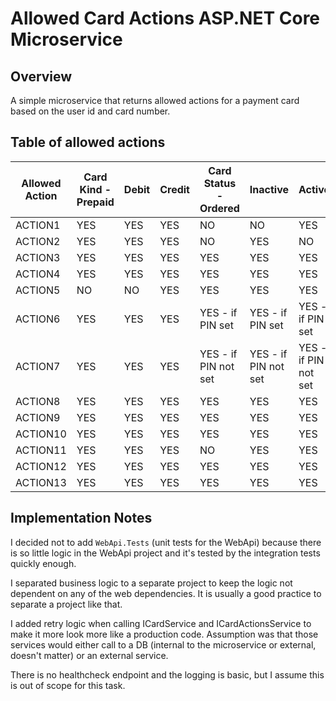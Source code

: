 # Allowed Card Actions ASP.NET Core Microservice

## Overview

A simple microservice that returns allowed actions for a payment card based on the user id and card number.

## Table of allowed actions

| Allowed Action | Card Kind - Prepaid | Debit | Credit | Card Status - Ordered | Inactive             | Active               | Restricted | Blocked          | Expired | Closed |
|----------------|---------------------|-------|--------|-----------------------|----------------------|----------------------|------------|------------------|---------|--------|
| ACTION1        | YES                 | YES   | YES    | NO                    | NO                   | YES                  | NO         | NO               | NO      | NO     |
| ACTION2        | YES                 | YES   | YES    | NO                    | YES                  | NO                   | NO         | NO               | NO      | NO     |
| ACTION3        | YES                 | YES   | YES    | YES                   | YES                  | YES                  | YES        | YES              | YES     | YES    |
| ACTION4        | YES                 | YES   | YES    | YES                   | YES                  | YES                  | YES        | YES              | YES     | YES    |
| ACTION5        | NO                  | NO    | YES    | YES                   | YES                  | YES                  | YES        | YES              | YES     | YES    |
| ACTION6        | YES                 | YES   | YES    | YES - if PIN set      | YES - if PIN set     | YES - if PIN set     | NO         | YES - if PIN set | NO      | NO     |
| ACTION7        | YES                 | YES   | YES    | YES - if PIN not set  | YES - if PIN not set | YES - if PIN not set | NO         | YES - if PIN set | NO      | NO     |
| ACTION8        | YES                 | YES   | YES    | YES                   | YES                  | YES                  | NO         | YES              | NO      | NO     |
| ACTION9        | YES                 | YES   | YES    | YES                   | YES                  | YES                  | YES        | YES              | YES     | YES    |
| ACTION10       | YES                 | YES   | YES    | YES                   | YES                  | YES                  | NO         | NO               | NO      | NO     |
| ACTION11       | YES                 | YES   | YES    | NO                    | YES                  | YES                  | NO         | NO               | NO      | NO     |
| ACTION12       | YES                 | YES   | YES    | YES                   | YES                  | YES                  | NO         | NO               | NO      | NO     |
| ACTION13       | YES                 | YES   | YES    | YES                   | YES                  | YES                  | NO         | NO               | NO      | NO     |

## Implementation Notes

I decided not to add `WebApi.Tests` (unit tests for the WebApi) because there is so little logic in the WebApi project
and it's tested by the integration tests quickly enough.

I separated business logic to a separate project to keep the logic not dependent on any of the web dependencies.
It is usually a good practice to separate a project like that.

I added retry logic when calling ICardService and ICardActionsService to make it more look more like a production code.
Assumption was that those services would either call to a DB (internal to the microservice or external, doesn't matter)
or an external service.

There is no healthcheck endpoint and the logging is basic, but I assume this is out of scope for this task.